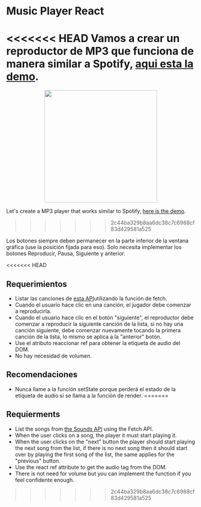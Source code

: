 # Music Player React

<<<<<<< HEAD
Vamos a crear un reproductor de MP3 que funciona de manera similar a Spotify, [aqui esta la demo](https://projects.breatheco.de/json/?slug=music-player-react&preview/).
=======
<p align="center"><img height="300" src="https://projects.breatheco.de/json?slug=music-player-react&preview" /></p>

Let's create a MP3 player that works similar to Spotify, [here is the demo](https://projects.breatheco.de/json?slug=music-player-react&preview).
>>>>>>> 2c44ba329b8aa6dc38c7c6988cf83d429581a525

Los botones siempre deben permanecer en la parte inferior de la ventana gráfica (use la posición fijada para eso).
Solo necesita implementar los botones Reproducir, Pausa, Siguiente y anterior.

<<<<<<< HEAD

## Requerimientos
- Listar las canciones de [esta API](http://assets.breatheco.de/apis/sound/)utilizando la función de fetch.
- Cuando el usuario hace clic en una canción, el jugador debe comenzar a reproducirla.
- Cuando el usuario hace clic en el botón "siguiente", el reproductor debe comenzar a reproducir la siguiente canción de la lista, si no hay una canción siguiente, debe comenzar nuevamente tocando la primera canción de la lista, lo mismo se aplica a la "anterior" botón.
- Use el atributo reaccionar ref para obtener la etiqueta de audio del DOM.
- No hay necesidad de volumen.

## Recomendaciones
- Nunca llame a la función setState porque perderá el estado de la etiqueta de audio si se llama a la función de render.
=======
## Requierments
- List the songs from [the Sounds API](http://assets.breatheco.de/apis/sound/) using the Fetch API.
- When the user clicks on a song, the player it must start playing it.
- When the user clicks on the "next" button the player should start playing the next song from the list, if there is no next song then it should start over by playing the first song of the list, the same applies for the "previous" button.
- Use the react ref attribute to get the audio tag from the DOM.
- There is not need for volume but you can implement the function if you feel confidente enough.
>>>>>>> 2c44ba329b8aa6dc38c7c6988cf83d429581a525
